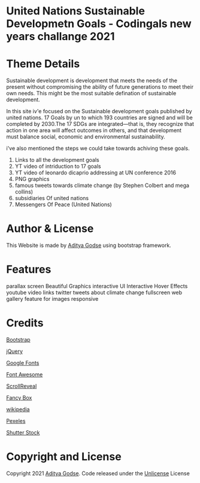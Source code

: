 # United Nations Sustainable Developmetn Goals - Codingals new years challange 2021 

# Theme Details 


Sustainable development is development that meets the needs of the present without compromising the ability of future generations to meet their own needs. This might be the most suitable defination of sustainable development. 

In this site iv'e focused on the Sustainable development goals published by united nations. 17 Goals by un to which 193 countries are signed and will be completed by 2030.The 17 SDGs are integrated—that is, they recognize that action in one area will affect outcomes in others, and that development must balance social, economic and environmental sustainability.

i've also mentioned the steps we could take towards achiving these goals. 

1) Links to all the development goals
2) YT video of intriduction to 17 goals
3) YT video of leonardo dicaprio addressing at UN conference 2016
4) PNG graphics
5) famous tweets towards climate change (by Stephen Colbert and mega collins)
6) subsidiaries Of united nations
7) Messengers Of Peace (United Nations) 

# Author & License

This Website is made by [Aditya Godse](https://twitter.com/adityagodse93) using bootstrap framework. 

# Features

parallax screen
Beautiful Graphics
interactive UI
Interactive Hover Effects
youtube video links
twitter tweets about climate change
fullscreen web gallery feature for images
responsive

# Credits

[Bootstrap](http://getbootstrap.com/)

[jQuery](http://jquery.com/)

[Google Fonts](https://www.google.com/fonts/)

[Font Awesome](https://fontawesome.com/)

[ScrollReveal](https://github.com/jlmakes/scrollreveal)

[Fancy Box](http://fancyapps.com/fancybox/3/)

[wikipedia](https://www.wikipedia.org/)

[Pexeles](https://www.pexels.com/)

[Shutter Stock](https://www.shutterstock.com/)


# Copyright and License

Copyright 2021 [Aditya Godse](https://twitter.com/adityagodse93). Code released under the [Unlicense](https://github.com/adityagodse93/UN-SDGs/blob/main/LICENSE) License
